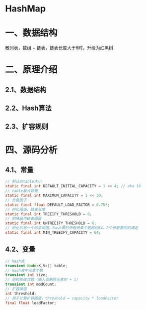 # HashMap

# 一、数据结构

散列表，数组 + 链表，链表长度大于8时，升级为红黑树

# 二、原理介绍

## 2.1、数据结构

## 2.2、Hash算法

## 2.3、扩容规则

# 四、源码分析

## 4.1、常量

```java
// 默认的table大小
static final int DEFAULT_INITIAL_CAPACITY = 1 << 4; // aka 16
// table最大容量
static final int MAXIMUM_CAPACITY = 1 << 30;
// 负载因子
static final float DEFAULT_LOAD_FACTOR = 0.75f;
// 树化阈值，链表长度
static final int TREEIFY_THRESHOLD = 8;
// 树降级为链表阈值
static final int UNTREEIFY_THRESHOLD = 6;
// 树化的另一个约束阈值，hash表的所有元素个数超过64，2个参数要同时满足
static final int MIN_TREEIFY_CAPACITY = 64;
```

## 4.2、变量

```java
// hash表
transient Node<K,V>[] table;
// hash表中元素个数
transient int size;
// 结构修改次数（插入或删除元素时 + 1）
transient int modCount;
// 扩容阈值    
int threshold;
// 用于计算扩容阈值，threshold = capacity * loadFactor
final float loadFactor;
```